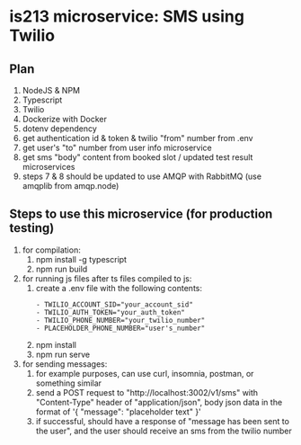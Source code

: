 # is213 microservice: SMS using Twilio

## Plan
1. NodeJS & NPM
2. Typescript
3. Twilio
4. Dockerize with Docker
5. dotenv dependency
6. get authentication id & token & twilio "from" number from .env
7. get user's "to" number from user info microservice
8. get sms "body" content from booked slot / updated test result microservices
9. steps 7 & 8 should be updated to use AMQP with RabbitMQ (use amqplib from amqp.node)

## Steps to use this microservice (for production testing)
1. for compilation:
    1. npm install -g typescript
    2. npm run build
2. for running js files after ts files compiled to js:
    1. create a .env file with the following contents:
          ```
        - TWILIO_ACCOUNT_SID="your_account_sid"
        - TWILIO_AUTH_TOKEN="your_auth_token"
        - TWILIO_PHONE_NUMBER="your_twilio_number"
        - PLACEHOLDER_PHONE_NUMBER="user's_number"
          ```
    2. npm install
    3. npm run serve
3. for sending messages:
    1. for example purposes, can use curl, insomnia, postman, or something similar
    2. send a POST request to "http://localhost:3002/v1/sms" with "Content-Type" header of "application/json", body json data in the format of '{ "message": "placeholder text" }'
    3. if successful, should have a response of "message has been sent to the user", and the user should receive an sms from the twilio number
